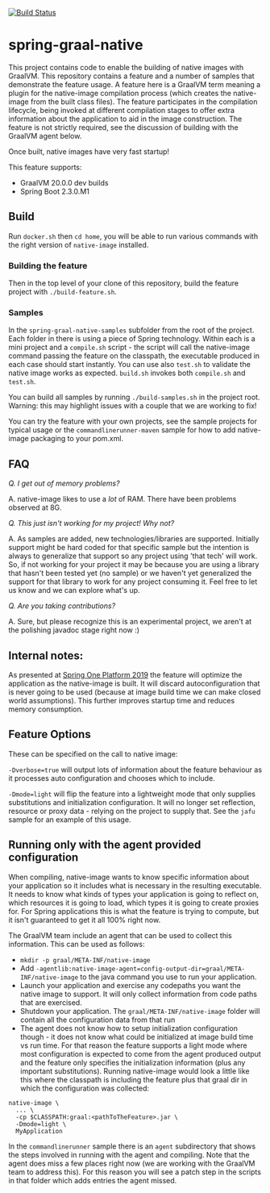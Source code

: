 [![Build Status](https://ci.spring.io/api/v1/teams/spring-graal-native/pipelines/spring-graal-native/badge)](https://ci.spring.io/teams/spring-graal-native/pipelines/spring-graal-native)

# spring-graal-native

This project contains code to enable the building of native images with GraalVM.
This repository contains a feature and a number of samples that demonstrate the feature usage. A feature here is a GraalVM term meaning a plugin for the native-image compilation process (which creates the native-image from the built class files). The feature participates in the compilation lifecycle, being invoked at different compilation stages to offer extra information about the application to aid in the image construction. The feature is not strictly required, see the discussion of building with the GraalVM agent below.

Once built, native images have very fast startup!

This feature supports:

- GraalVM 20.0.0 dev builds
- Spring Boot 2.3.0.M1

## Build

Run `docker.sh` then `cd home`, you will be able to run various commands with the right version of `native-image` installed.

### Building the feature
Then in the top level of your clone of this repository, build the feature project with `./build-feature.sh`.

### Samples 
In the `spring-graal-native-samples` subfolder from the root of the
project. Each folder in there is using a piece of Spring technology. Within each
is a mini project and a `compile.sh` script - the script will call the 
native-image command passing the feature on the classpath, the executable produced
in each case should start instantly. You can use also `test.sh` to validate the native
image works as expected. `build.sh` invokes both `compile.sh` and `test.sh`.

You can build all samples by running `./build-samples.sh` in the project root. Warning: this may highlight issues with a couple that we are working to fix!

You can try the feature with your own projects, see the sample projects for typical usage or the `commandlinerunner-maven` sample for how to add native-image packaging to your pom.xml. 

## FAQ

*Q. I get out of memory problems?*

A. native-image likes to use a _lot_ of RAM. There have been problems observed at 8G.


*Q. This just isn't working for my project! Why not?*

A. As samples are added, new technologies/libraries are supported. Initially support
might be hard coded for that specific sample but the intention is always to generalize
that support so any project using 'that tech' will work. So, if not working for
your project it may be because you are using a library that hasn't been tested
yet (no sample) or we haven't yet generalized the support for that library to
work for any project consuming it. Feel free to let us know and we can explore
what's up.

*Q. Are you taking contributions?*

A. Sure, but please recognize this is an experimental project, we aren't at the
   polishing javadoc stage right now :)

## Internal notes:

As presented at [Spring One Platform 2019](https://www.youtube.com/watch?v=OxS66Q26ykA) the feature will optimize the application as the native-image is built. It will discard autoconfiguration that is never going to be used (because at image build time we can make closed world assumptions). This further improves startup time and reduces memory consumption.

## Feature Options

These can be specified on the call to native image:

`-Dverbose=true` will output lots of information about the feature behaviour as it processes auto configuration and chooses which to include.

`-Dmode=light` will flip the feature into a lightweight mode that only supplies
substitutions and initialization configuration. It will no longer set reflection, resource or proxy data - relying on the project to supply that. See the `jafu` sample for an example of this usage.

## Running only with the agent provided configuration

When compiling, native-image wants to know specific information about your application so it includes what is necessary in the resulting executable. It needs to know what kinds of types your application is going to reflect on, which resources it is going to load, which types it is going to create proxies for. For Spring applications this is what the feature is trying to compute, but it isn't guaranteed to get it all 100% right now.

The GraalVM team include an agent that can be used to collect this information. This can be used as follows:

* `mkdir -p graal/META-INF/native-image`
* Add `-agentlib:native-image-agent=config-output-dir=graal/META-INF/native-image` to the java command you use to run your application.
* Launch your application and exercise any codepaths you want the native image to support. It will only collect information from code paths that are exercised.
* Shutdown your application. The `graal/META-INF/native-image` folder will contain all the configuration data from that run
* The agent does not know how to setup initialization configuration though - it does not know what could be initialized at
image build time vs run time. For that reason the feature supports a light mode where most configuration is expected
 to come from the agent produced output and the feature only specifies the initialization information (plus any important substitutions).
Running native-image would look a little like this where the classpath is including the feature plus that graal dir in which the configuration was collected:

```
native-image \
  ... \
  -cp $CLASSPATH:graal:<pathToTheFeature>.jar \
  -Dmode=light \
  MyApplication
```
In the `commandlinerunner` sample there is an `agent` subdirectory that shows the steps involved in running with the agent and compiling. Note that the agent does miss a few places right now (we are working with the GraalVM team to address this). For this reason you will see a patch step in the scripts in that folder which adds entries the agent missed.

